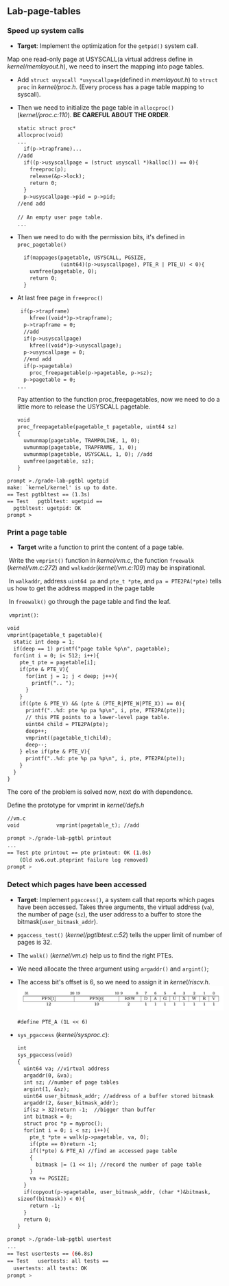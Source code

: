 ## Lab-page-tables

### Speed up system calls

- **Target**: Implement the optimization for the `getpid()` system call.

Map one read-only page at USYSCALL(a virtual address define in *kernel/memlayout.h*), we need to insert the mapping into page tables.

- Add `struct usyscall *usyscallpage`(defined in *memlayout.h*) to `struct proc` in *kernel/proc.h*. (Every process has a page table mapping to syscall).

- Then we need to initialize the page table in `allocproc()`(*kernel/proc.c:110*). **BE CAREFUL ABOUT THE ORDER**.

  ```
  static struct proc*
  allocproc(void)
  ...
  	if(p->trapframe)...
  //add
  	if((p->usyscallpage = (struct usyscall *)kalloc()) == 0){
      freeproc(p);
      release(&p->lock);
      return 0;
    }
    p->usyscallpage->pid = p->pid;
  //end add
  
  // An empty user page table.
  ...
  ```

- Then we need to do with the permission bits, it's defined in `proc_pagetable()`

  ```
  	if(mappages(pagetable, USYSCALL, PGSIZE,
                (uint64)(p->usyscallpage), PTE_R | PTE_U) < 0){
      uvmfree(pagetable, 0);
      return 0;
    }
  ```

- At last free page in `freeproc()`

  ```
   if(p->trapframe)
      kfree((void*)p->trapframe);
    p->trapframe = 0;
    //add
    if(p->usyscallpage)
      kfree((void*)p->usyscallpage);
    p->usyscallpage = 0;
    //end add
    if(p->pagetable)
      proc_freepagetable(p->pagetable, p->sz);
    p->pagetable = 0;
  ...
  ```

  Pay attention to the function proc_freepagetables, now we need to do a little more to release the USYSCALL pagetable. 

  ```
  void
  proc_freepagetable(pagetable_t pagetable, uint64 sz)
  {
    uvmunmap(pagetable, TRAMPOLINE, 1, 0);
    uvmunmap(pagetable, TRAPFRAME, 1, 0);
    uvmunmap(pagetable, USYSCALL, 1, 0); //add
    uvmfree(pagetable, sz);
  }
  ```

```shh
prompt >./grade-lab-pgtbl ugetpid
make: `kernel/kernel' is up to date.
== Test pgtbltest == (1.3s)
== Test   pgtbltest: ugetpid ==
  pgtbltest: ugetpid: OK
prompt >
```

### Print a page table

- **Target** write a function to print the content of a page table.

​	Write the `vmprint()` function in *kernel/vm.c*, the function `freewalk` (*kernel/vm.c:272*) and `walkaddr`(*kernel/vm.c:109*) may be inspirational.

​	In `walkaddr`, address `uint64 pa` and `pte_t *pte`, and `pa = PTE2PA(*pte)` tells us how to get the address mapped in the page table

​	In `freewalk()` go through the page table and find the leaf.

​	`vmprint()`:

```
void
vmprint(pagetable_t pagetable){
  static int deep = 1;
  if(deep == 1) printf("page table %p\n", pagetable);
  for(int i = 0; i< 512; i++){
    pte_t pte = pagetable[i];
    if(pte & PTE_V){
      for(int j = 1; j < deep; j++){
        printf(".. ");
      }
    }
    if((pte & PTE_V) && (pte & (PTE_R|PTE_W|PTE_X)) == 0){
      printf("..%d: pte %p pa %p\n", i, pte, PTE2PA(pte));
      // this PTE points to a lower-level page table.
      uint64 child = PTE2PA(pte);
      deep++;
      vmprint((pagetable_t)child);
      deep--;
    } else if(pte & PTE_V){
      printf("..%d: pte %p pa %p\n", i, pte, PTE2PA(pte));
    }
  }
}
```

The core of the problem is solved now, next do with dependence.

Define the prototype for vmprint in *kernel/defs.h*

```
//vm.c
void            vmprint(pagetable_t); //add
```

```sh
prompt >./grade-lab-pgtbl printout
...
== Test pte printout == pte printout: OK (1.0s)
    (Old xv6.out.pteprint failure log removed)
prompt >  
```

### Detect which pages have been accessed

- **Target**: Implement `pgaccess()`, a system call that reports which pages have been accessed. Takes three arguments, the virtual address (`va`), the number of page (`sz`), the user address to a buffer to store the bitmask(`user_bitmask_addr`).

- `pgaccess_test()` (*kernel/pgtlbtest.c:52*) tells the upper limit of number of pages is 32.

- The `walk()` (*kernel/vm.c*) help us to find the right PTEs.

- We need allocate the three argument using `argaddr()` and `argint()`;

- The access bit's offset is 6, so we need to assign it in *kernel/riscv.h*.![pgtb-bit](../image/pgtb-bit.png)

  ```
  #define PTE_A (1L << 6)
  ```

- `sys_pgaccess` (*kernel/sysproc.c*):

  ```
  int
  sys_pgaccess(void)
  {
    uint64 va; //virtual address
    argaddr(0, &va);
    int sz; //number of page tables
    argint(1, &sz);
    uint64 user_bitmask_addr; //address of a buffer stored bitmask
    argaddr(2, &user_bitmask_addr);
    if(sz > 32)return -1;  //bigger than buffer
    int bitmask = 0; 
    struct proc *p = myproc();
    for(int i = 0; i < sz; i++){
      pte_t *pte = walk(p->pagetable, va, 0);
      if(pte == 0)return -1;
      if((*pte) & PTE_A) //find an accessed page table
      {
        bitmask |= (1 << i); //record the number of page table
      }
      va += PGSIZE;
    }
    if(copyout(p->pagetable, user_bitmask_addr, (char *)&bitmask, sizeof(bitmask)) < 0){
      return -1;
    }
    return 0;
  }
  ```

```sh
prompt >./grade-lab-pgtbl usertest
...
== Test usertests == (66.8s)
== Test   usertests: all tests ==
  usertests: all tests: OK
prompt >
```

